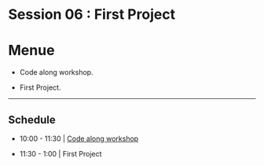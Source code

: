 
# Session 06 : First Project

# Menue

* Code along workshop.

* First Project.

<hr />

## Schedule

- 10:00 - 11:30 | [Code along workshop]("https://github.com/AlaaTaima/FC-code-along")

- 11:30 - 1:00  | First Project



